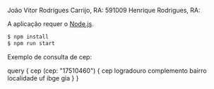 João Vitor Rodrigues Carrijo, RA: 591009
Henrique Rodrigues, RA: 

A aplicação requer o [Node.js](https://nodejs.org/).

```sh
$ npm install
$ npm run start
```

Exemplo de consulta de cep: 

query {
  cep (cep: "17510460") {
    cep
    logradouro
    complemento
    bairro
    localidade
    uf
    ibge
    gia
  }
}
